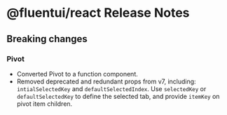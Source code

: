 # @fluentui/react Release Notes

## Breaking changes

### Pivot

- Converted Pivot to a function component.
- Removed deprecated and redundant props from v7, including: `intialSelectedKey` and `defaultSelectedIndex`. Use `selectedKey` or `defaultSelectedKey` to define the selected tab, and provide `itemKey` on pivot item children.
